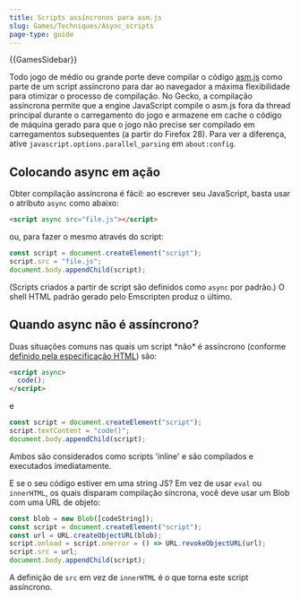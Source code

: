 ```yaml
---
title: Scripts assíncronos para asm.js
slug: Games/Techniques/Async_scripts
page-type: guide
---
```


{{GamesSidebar}}

Todo jogo de médio ou grande porte deve compilar o código [asm.js](/pt-BR/docs/Games/Tools/asm.js) como parte de um script assíncrono para dar ao navegador a máxima flexibilidade para otimizar o processo de compilação. No Gecko, a compilação assíncrona permite que a engine JavaScript compile o asm.js fora da thread principal durante o carregamento do jogo e armazene em cache o código de máquina gerado para que o jogo não precise ser compilado em carregamentos subsequentes (a partir do Firefox 28). Para ver a diferença, ative `javascript.options.parallel_parsing` em `about:config`.

## Colocando async em ação

Obter compilação assíncrona é fácil: ao escrever seu JavaScript, basta usar o atributo `async` como abaixo:

```html
<script async src="file.js"></script>
```

ou, para fazer o mesmo através do script:

```js
const script = document.createElement("script");
script.src = "file.js";
document.body.appendChild(script);
```

(Scripts criados a partir de script são definidos como `async` por padrão.) O shell HTML padrão gerado pelo Emscripten produz o último.

## Quando async não é assíncrono?

Duas situações comuns nas quais um script \*não\* é assíncrono (conforme [definido pela especificação HTML](https://html.spec.whatwg.org/multipage/scripting.html)) são:

```html
<script async>
  code();
</script>
```

e

```js
const script = document.createElement("script");
script.textContent = "code()";
document.body.appendChild(script);
```

Ambos são considerados como scripts 'inline' e são compilados e executados imediatamente.

E se o seu código estiver em uma string JS? Em vez de usar `eval` ou `innerHTML`, os quais disparam compilação síncrona, você deve usar um Blob com uma URL de objeto:

```js
const blob = new Blob([codeString]);
const script = document.createElement("script");
const url = URL.createObjectURL(blob);
script.onload = script.onerror = () => URL.revokeObjectURL(url);
script.src = url;
document.body.appendChild(script);
```

A definição de `src` em vez de `innerHTML` é o que torna este script assíncrono.
